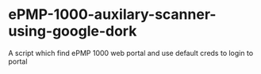 # ePMP-1000-auxilary-scanner-using-google-dork
A script which find ePMP 1000 web portal and use default creds to login to portal
